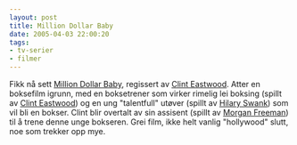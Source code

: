 ```yaml
---
layout: post
title: Million Dollar Baby
date: 2005-04-03 22:00:20
tags: 
- tv-serier
- filmer
---
```

Fikk nå sett <a href="http://www.imdb.com/title/tt0405159/">Million Dollar Baby</a>, regissert av <a href="http://www.imdb.com/name/nm0000142/">Clint Eastwood</a>. Atter en boksefilm igrunn, med en boksetrener som virker rimelig lei boksing (spillt av <a href="http://www.imdb.com/name/nm0000142/">Clint Eastwood</a>) og en ung "talentfull" utøver (spillt av <a href="http://www.imdb.com/name/nm0005476/">Hilary Swank</a>) som vil bli en bokser. Clint blir overtalt av sin assisent (spillt av <a href="http://www.imdb.com/name/nm0000151/">Morgan Freeman</a>) til å trene denne unge bokseren. Grei film, ikke helt vanlig "hollywood" slutt, noe som trekker opp mye.
